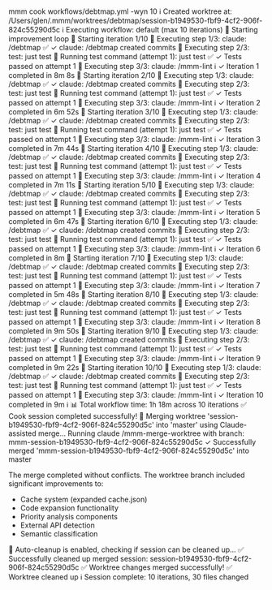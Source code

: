 mmm cook workflows/debtmap.yml -wyn 10
ℹ️  Created worktree at: /Users/glen/.mmm/worktrees/debtmap/session-b1949530-fbf9-4cf2-906f-824c55290d5c
ℹ️  Executing workflow: default (max 10 iterations)
🔄 Starting improvement loop
🔄 Starting iteration 1/10
🔄 Executing step 1/3: claude: /debtmap
✅ ✓ claude: /debtmap created commits
🔄 Executing step 2/3: test: just test
🔄 Running test command (attempt 1): just test
✅ ✓ Tests passed on attempt 1
🔄 Executing step 3/3: claude: /mmm-lint
ℹ️  ✓ Iteration 1 completed in 8m 8s
🔄 Starting iteration 2/10
🔄 Executing step 1/3: claude: /debtmap
✅ ✓ claude: /debtmap created commits
🔄 Executing step 2/3: test: just test
🔄 Running test command (attempt 1): just test
✅ ✓ Tests passed on attempt 1
🔄 Executing step 3/3: claude: /mmm-lint
ℹ️  ✓ Iteration 2 completed in 6m 52s
🔄 Starting iteration 3/10
🔄 Executing step 1/3: claude: /debtmap
✅ ✓ claude: /debtmap created commits
🔄 Executing step 2/3: test: just test
🔄 Running test command (attempt 1): just test
✅ ✓ Tests passed on attempt 1
🔄 Executing step 3/3: claude: /mmm-lint
ℹ️  ✓ Iteration 3 completed in 7m 44s
🔄 Starting iteration 4/10
🔄 Executing step 1/3: claude: /debtmap
✅ ✓ claude: /debtmap created commits
🔄 Executing step 2/3: test: just test
🔄 Running test command (attempt 1): just test
✅ ✓ Tests passed on attempt 1
🔄 Executing step 3/3: claude: /mmm-lint
ℹ️  ✓ Iteration 4 completed in 7m 11s
🔄 Starting iteration 5/10
🔄 Executing step 1/3: claude: /debtmap
✅ ✓ claude: /debtmap created commits
🔄 Executing step 2/3: test: just test
🔄 Running test command (attempt 1): just test
✅ ✓ Tests passed on attempt 1
🔄 Executing step 3/3: claude: /mmm-lint
ℹ️  ✓ Iteration 5 completed in 6m 47s
🔄 Starting iteration 6/10
🔄 Executing step 1/3: claude: /debtmap
✅ ✓ claude: /debtmap created commits
🔄 Executing step 2/3: test: just test
🔄 Running test command (attempt 1): just test
✅ ✓ Tests passed on attempt 1
🔄 Executing step 3/3: claude: /mmm-lint
ℹ️  ✓ Iteration 6 completed in 8m
🔄 Starting iteration 7/10
🔄 Executing step 1/3: claude: /debtmap
✅ ✓ claude: /debtmap created commits
🔄 Executing step 2/3: test: just test
🔄 Running test command (attempt 1): just test
✅ ✓ Tests passed on attempt 1
🔄 Executing step 3/3: claude: /mmm-lint
ℹ️  ✓ Iteration 7 completed in 5m 48s
🔄 Starting iteration 8/10
🔄 Executing step 1/3: claude: /debtmap
✅ ✓ claude: /debtmap created commits
🔄 Executing step 2/3: test: just test
🔄 Running test command (attempt 1): just test
✅ ✓ Tests passed on attempt 1
🔄 Executing step 3/3: claude: /mmm-lint
ℹ️  ✓ Iteration 8 completed in 9m 50s
🔄 Starting iteration 9/10
🔄 Executing step 1/3: claude: /debtmap
✅ ✓ claude: /debtmap created commits
🔄 Executing step 2/3: test: just test
🔄 Running test command (attempt 1): just test
✅ ✓ Tests passed on attempt 1
🔄 Executing step 3/3: claude: /mmm-lint
ℹ️  ✓ Iteration 9 completed in 9m 22s
🔄 Starting iteration 10/10
🔄 Executing step 1/3: claude: /debtmap
✅ ✓ claude: /debtmap created commits
🔄 Executing step 2/3: test: just test
🔄 Running test command (attempt 1): just test
✅ ✓ Tests passed on attempt 1
🔄 Executing step 3/3: claude: /mmm-lint
ℹ️  ✓ Iteration 10 completed in 9m
ℹ️
📊 Total workflow time: 1h 18m across 10 iterations
✅ Cook session completed successfully!
🔄 Merging worktree 'session-b1949530-fbf9-4cf2-906f-824c55290d5c' into 'master' using Claude-assisted merge...
Running claude /mmm-merge-worktree with branch: mmm-session-b1949530-fbf9-4cf2-906f-824c55290d5c
✓ Successfully merged 'mmm-session-b1949530-fbf9-4cf2-906f-824c55290d5c' into master

The merge completed without conflicts. The worktree branch included significant improvements to:
- Cache system (expanded cache.json)
- Code expansion functionality
- Priority analysis components
- External API detection
- Semantic classification

🧹 Auto-cleanup is enabled, checking if session can be cleaned up...
✅ Successfully cleaned up merged session: session-b1949530-fbf9-4cf2-906f-824c55290d5c
✅ Worktree changes merged successfully!
✅ Worktree cleaned up
ℹ️  Session complete: 10 iterations, 30 files changed




